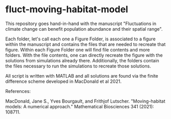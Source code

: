 # fluct-moving-habitat-model
This repository goes hand-in-hand with the manuscript "Fluctuations in climate change can benefit population abundance and their spatial range". 

Each folder, let's call each one a Figure Folder, is associated to a figure within the manuscript and contains the files that are needed to recreate that figure. Within each Figure Folder one will find file contents and more folders. With the file contents, one can directly recreate the figure with the solutions from simulations already there. Additionally, the folders contain the files necessary to run the simulations to recreate those solutions.

All script is written with MATLAB and all solutions are found via the finite difference scheme developed in MacDonald et al 2021. 



References:

MacDonald, Jane S., Yves Bourgault, and Frithjof Lutscher. "Moving-habitat models: A numerical approach." Mathematical Biosciences 341 (2021): 108711.
